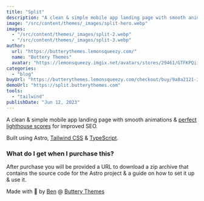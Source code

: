 ```yaml
---
title: "Split"
description: "A clean & simple mobile app landing page with smooth animations & a perfect lighthouse score."
image: "/src/content/themes/_images/split-hero.webp"
images:
  - "/src/content/themes/_images/split-2.webp"
  - "/src/content/themes/_images/split-3.webp"
author:
  url: "https://butterythemes.lemonsqueezy.com/"
  name: "Buttery Themes"
  avatar: "https://lemonsqueezy.imgix.net/avatars/stores/29461/GTFKPQii1SugVzw9n6WNQXtjwgoEr08gl44DUHfZ.png?fit=clip&h=100&ixlib=php-3.3.1&w=100&s=bfb56482a6d443317eab87e2780f169c"
categories:
  - "blog"
buyUrl: "https://butterythemes.lemonsqueezy.com/checkout/buy/9a8a2121-31a5-40e0-826b-522f3e43a87b"
demoUrl: "https://split.butterythemes.com"
tools:
  - "tailwind"
publishDate: "Jun 12, 2023"
---
```


<p>A clean &amp; simple mobile app landing page with smooth animations &amp;&nbsp;<a href=\"https://lighthouse-metrics.com/lighthouse/checks/2a64498d-80d2-4b09-8a11-de038b4e52d7">perfect lighthouse scores</a>&nbsp;for improved SEO.</p>

<p>Built using Astro,&nbsp;<a href=\"http://tailwindcss.com/">Tailwind CSS</a>&nbsp;&amp;&nbsp;<a href=\"http://typescriptlang.org/">TypeScript</a>.</p>

<h3>What do I get when I purchase this?</h3>

<p>After purchase you will be provided a URL to download a zip archive that contains the source code for the Astro project &amp; a guide on how to set it up &amp; use it.</p>

<p>Made with 💙 by&nbsp;<a href=\"https://twitter.com/nurodev">Ben</a>&nbsp;@&nbsp;<a href=\"http://butterythemes.com/">Buttery Themes</a></p>
